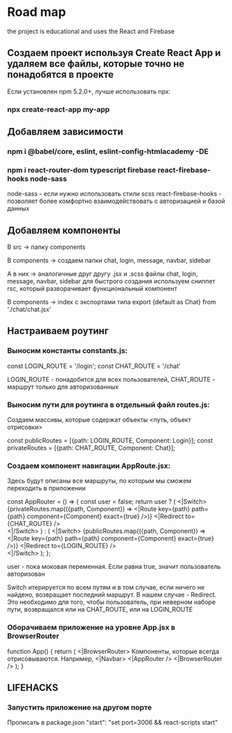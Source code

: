 # Road map

the project is educational and uses the React and Firebase

## Создаем проект используя Create React App и удаляем все файлы, которые точно не понадобятся в проекте

  Если установлен npm 5.2.0+, лучше использовать npx:

  ### npx create-react-app my-app

## Добавляем зависимости

  ### npm i @babel/core, eslint, eslint-config-htmlacademy -DE

  ### npm i react-router-dom typescript firebase react-firebase-hooks node-sass

  node-sass - если нужно использовать стили scss
  react-firebase-hooks - позволяет более комфортно взаимодействовать с авторизацией и базой данных

## Добавляем компоненты

В src -> папку components

В components -> создаем папки chat, login, message, navbar, sidebar

А в них -> аналогичные друг другу .jsx и .scss файлы chat, login, message, navbar, sidebar
для быстрого создания используем сниппет rsc, который разворачивает функциональный компонент

В components -> index с экспортами типа export {default as Chat} from './chat/chat.jsx'

## Настраиваем роутинг

  ### Выносим константы constants.js: 
  const LOGIN_ROUTE = '/login';
  const CHAT_ROUTE = '/chat'

  LOGIN_ROUTE - понадобится для всех пользователей, 
  CHAT_ROUTE - маршрут только для авторизованных

  ### Выносим пути для роутинга в отдельный файл routes.js: 

  Создаем массивы, которые содержат объекты <путь, объект отрисовки>

  const publicRoutes = [{path: LOGIN_ROUTE, Component: Login}];
  const privateRoutes = [{path: CHAT_ROUTE, Component: Chat}];

  ### Создаем компонент навигации AppRoute.jsx: 

  Здесь будут описаны все маршруты, по которым мы сможем переходить в приложении

  const AppRouter = () => {
    const user = false;
    return user ? (
        <|Switch>
          {privateRoutes.map(({path, Component}) => <|Route key={path} path={path} component={Component} exact={true} />)}
          <|Redirect to={CHAT_ROUTE} />   
        <|/Switch>
      ) : (
        <|Switch>
          {publicRoutes.map(({path, Component}) => <|Route key={path} path={path} component={Component} exact={true} />)}
          <|Redirect to={LOGIN_ROUTE} />   
        <|/Switch>
      );
  };

  user - пока моковая переменная. Если равна true, значит пользователь авторизован

  Switch итерируется по всем путям и в том случае, если ничего не найдено, возвращает последний маршрут. В нашем случае - Redirect. Это необходимо для того, чтобы пользователь, при неверном наборе пути, возвращался или на CHAT_ROUTE, или на LOGIN_ROUTE


  ### Оборачиваем приложение на уровне App.jsx в BrowserRouter

  function App() {
    return (
      <|BrowserRouter>
        Компоненты, которые всегда отрисовываются. Например, <|Navbar>
        <|AppRouter />
      <|BrowserRouter />
    );
  }

## LIFEHACKS

### Запустить приложение на другом порте
Прописать в package.json
"start": "set port=3006 && react-scripts start"